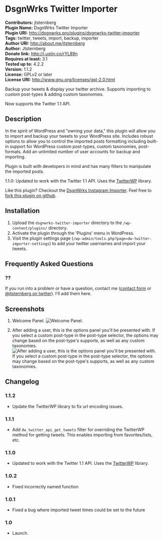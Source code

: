 # DsgnWrks Twitter Importer

**Contributors:** jtsternberg  
**Plugin Name:** DsgnWrks Twitter Importer  
**Plugin URI:** http://dsgnwrks.pro/plugins/dsgnwrks-twitter-importer  
**Tags:** twitter, tweets, import, backup, importer  
**Author URI:** http://about.me/jtsternberg  
**Author:** Jtsternberg  
**Donate link:** http://j.ustin.co/rYL89n  
**Requires at least:** 3.1  
**Tested up to:** 4.2.2  
**Version:** 1.1.2  
**License:** GPLv2 or later  
**License URI:** http://www.gnu.org/licenses/gpl-2.0.html  

Backup your tweets & display your twitter archive. Supports importing to custom post-types & adding custom taxonomies.

Now supports the Twitter 1.1 API.

## Description

In the spirit of WordPress and "owning your data," this plugin will allow you to import and backup your tweets to your WordPress site. Includes robust options to allow you to control the imported posts formatting including built-in support for WordPress custom post-types, custom taxonomies, post-formats. Add an unlimited number of user accounts for backup and importing.

Plugin is built with developers in mind and has many filters to manipulate the imported posts.

1.1.0: Updated to work with the Twitter 1.1 API. Uses the [TwitterWP](https://github.com/jtsternberg/TwitterWP) library.

Like this plugin? Checkout the [DsgnWrks Instagram Importer](http://j.ustin.co/QbG3mQ). Feel free to [fork this plugin on github](http://j.ustin.co/QbQQ0a).

## Installation

1. Upload the `dsgnwrks-twitter-importer` directory to the `/wp-content/plugins/` directory.
2. Activate the plugin through the 'Plugins' menu in WordPress.
3. Visit the plugin settings page (`/wp-admin/tools.php?page=dw-twitter-importer-settings`) to add your twitter usernames and import your tweets.

## Frequently Asked Questions

### ??
If you run into a problem or have a question, contact me ([contact form](http://j.ustin.co/scbo43) or [@jtsternberg on twitter](http://j.ustin.co/wUfBD3)). I'll add them here.


## Screenshots

1. Welcome Panel.
![Welcome Panel.](https://github.com/jtsternberg/DsgnWrks-Twitter-Importer-WordPress-Plugin/blob/raw/screenshot-1.jpg)

2. After adding a user, this is the options panel you'll be presented with. If you select a custom post-type in the post-type selector, the options may change based on the post-type's supports, as well as any custom taxonomies.
![After adding a user, this is the options panel you'll be presented with. If you select a custom post-type in the post-type selector, the options may change based on the post-type's supports, as well as any custom taxonomies.](https://github.com/jtsternberg/DsgnWrks-Twitter-Importer-WordPress-Plugin/blob/raw/screenshot-2.jpg)


## Changelog

### 1.1.2
* Update the TwitterWP library to fix url encoding issues.

### 1.1.1
* Add `dw_twitter_api_get_tweets` filter for overriding the TwitterWP method for getting tweets. This enables importing from favorites/lists, etc.

### 1.1.0
* Updated to work with the Twitter 1.1 API. Uses the [TwitterWP](https://github.com/jtsternberg/TwitterWP) library.

### 1.0.2
* Fixed incorrectly named function

### 1.0.1
* Fixed a bug where imported tweet times could be set to the future

### 1.0
* Launch.
